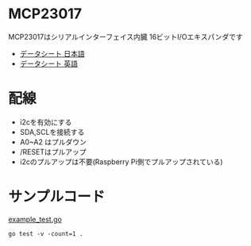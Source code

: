 # MCP23017

MCP23017はシリアルインターフェイス内臓 16ビットI/Oエキスパンダです

* [データシート 日本語](http://ww1.microchip.com/downloads/jp/DeviceDoc/20001952C_JP.pdf)
* [データシート 英語](http://ww1.microchip.com/downloads/en/devicedoc/20001952c.pdf)

# 配線

* i2cを有効にする
* SDA,SCLを接続する
* A0~A2 はプルダウン
* /RESETはプルアップ
* i2cのプルアップは不要(Raspberry Pi側でプルアップされている)

# サンプルコード

[example\_test.go](example_test.go)

	go test -v -count=1 .

